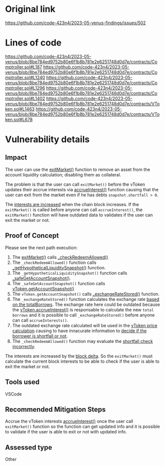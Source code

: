 # Original link
https://github.com/code-423n4/2023-05-venus-findings/issues/502
# Lines of code

https://github.com/code-423n4/2023-05-venus/blob/8be784ed9752b80e6f1b8b781e2e6251748d0d7e/contracts/Comptroller.sol#L187
https://github.com/code-423n4/2023-05-venus/blob/8be784ed9752b80e6f1b8b781e2e6251748d0d7e/contracts/Comptroller.sol#L1240
https://github.com/code-423n4/2023-05-venus/blob/8be784ed9752b80e6f1b8b781e2e6251748d0d7e/contracts/Comptroller.sol#L1296
https://github.com/code-423n4/2023-05-venus/blob/8be784ed9752b80e6f1b8b781e2e6251748d0d7e/contracts/Comptroller.sol#L1402
https://github.com/code-423n4/2023-05-venus/blob/8be784ed9752b80e6f1b8b781e2e6251748d0d7e/contracts/VToken.sol#L1463
https://github.com/code-423n4/2023-05-venus/blob/8be784ed9752b80e6f1b8b781e2e6251748d0d7e/contracts/VToken.sol#L678


# Vulnerability details

## Impact

The user can use the [exitMarket()](https://github.com/code-423n4/2023-05-venus/blob/8be784ed9752b80e6f1b8b781e2e6251748d0d7e/contracts/Comptroller.sol#L187) function to remove an asset from the account liquidity calculation; disabling them as collateral.

The problem is that the user can call `exitMarket()` before the vToken updates their accrue interests via [accrueInterest()](https://github.com/code-423n4/2023-05-venus/blob/8be784ed9752b80e6f1b8b781e2e6251748d0d7e/contracts/VToken.sol#L678) function causing that the user can exit from the market even if he has debts `snapshot.shortfall > 0`.

The [interests are increased](https://github.com/code-423n4/2023-05-venus/blob/8be784ed9752b80e6f1b8b781e2e6251748d0d7e/contracts/VToken.sol#L712) when the chain block increases. If the `exitMarket()` is called before anyone can call `accrueInterest()`, the `exitMarket()` function will have outdated data to validates if the user can exit the market or not.

## Proof of Concept

Please see the next path execution:

1. The [exitMarket()](https://github.com/code-423n4/2023-05-venus/blob/8be784ed9752b80e6f1b8b781e2e6251748d0d7e/contracts/Comptroller.sol#L187) calls [_checkRedeemAllowed()](https://github.com/code-423n4/2023-05-venus/blob/8be784ed9752b80e6f1b8b781e2e6251748d0d7e/contracts/Comptroller.sol#L199)
2. The `_checkRedeemAllowed()` function calls [_getHypotheticalLiquiditySnapshot()](https://github.com/code-423n4/2023-05-venus/blob/8be784ed9752b80e6f1b8b781e2e6251748d0d7e/contracts/Comptroller.sol#LL1255C52-L1255C85) function.
3. The `_getHypotheticalLiquiditySnapshot()` function calls [_safeGetAccountSnapshot()](https://github.com/code-423n4/2023-05-venus/blob/8be784ed9752b80e6f1b8b781e2e6251748d0d7e/contracts/Comptroller.sol#LL1311C92-L1311C115).
4. The `_safeGetAccountSnapshot()` function calls [vToken.getAccountSnapshot()](https://github.com/code-423n4/2023-05-venus/blob/8be784ed9752b80e6f1b8b781e2e6251748d0d7e/contracts/Comptroller.sol#LL1412C69-L1412C94)
5. The `vToken.getAccountSnapshot()` calls [_exchangeRateStored()](https://github.com/code-423n4/2023-05-venus/blob/8be784ed9752b80e6f1b8b781e2e6251748d0d7e/contracts/VToken.sol#L572) function.
6. The `_exchangeRateStored()` function calculates the exchange rate [based on the totalBorrows](https://github.com/code-423n4/2023-05-venus/blob/8be784ed9752b80e6f1b8b781e2e6251748d0d7e/contracts/VToken.sol#L1477). The exchange rate here could be outdated because the [vToken.accrueInterest()](https://github.com/code-423n4/2023-05-venus/blob/8be784ed9752b80e6f1b8b781e2e6251748d0d7e/contracts/VToken.sol#L727) is responsable to calculate the new `total borrows` and it is possible to call `_exchangeRateStored()` before anyone can call `accrueInterests()`.
7. The outdated exchange rate calculated will be used in the [vToken price calculation](https://github.com/code-423n4/2023-05-venus/blob/8be784ed9752b80e6f1b8b781e2e6251748d0d7e/contracts/Comptroller.sol#L1320) causing to have innacurate information to [decide if the borrower is shortfall or not](https://github.com/code-423n4/2023-05-venus/blob/8be784ed9752b80e6f1b8b781e2e6251748d0d7e/contracts/Comptroller.sol#L1351).
8. The `_checkRedeemAllowed()` function may evaluate the [shortfall check incorrectly](https://github.com/code-423n4/2023-05-venus/blob/8be784ed9752b80e6f1b8b781e2e6251748d0d7e/contracts/Comptroller.sol#L1262).

The interests are increased by the [block delta](https://github.com/code-423n4/2023-05-venus/blob/8be784ed9752b80e6f1b8b781e2e6251748d0d7e/contracts/VToken.sol#L710). So the `exitMarket()` must calculate the current block interests to be able to check if the user is able to exit the market or not.

## Tools used

VSCode

## Recommended Mitigation Steps

Accrue the vToken interests [accrueInterest()](https://github.com/code-423n4/2023-05-venus/blob/8be784ed9752b80e6f1b8b781e2e6251748d0d7e/contracts/VToken.sol#L678) once the user call `exitMarket()` function so the function can get updated info and it is possible to validate if the user is able to exit or not with updated info.





## Assessed type

Other
